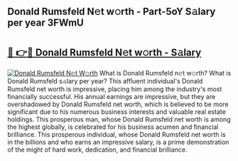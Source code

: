 ## Donald Rumsfeld N𝚎t w𝚘rth - Part-5oY S𝚊lary per year 3FWmU

# <h2><a href="http://gc3aqp.nevu.top/?p=Donald+Rumsfeld">🔗 👉🔴 Donald Rumsfeld N𝚎t w𝚘rth - S𝚊lary</a></h2>

[![Donald Rumsfeld N𝚎t W𝚘rth](https://i.imgur.com/Oavwk0R.jpeg)](http://gc3aqp.nevu.top/?p=Donald+Rumsfeld)
What is Donald Rumsfeld n𝚎t w𝚘rth? What is Donald Rumsfeld s𝚊lary per year?
This affluent individual's Donald Rumsfeld net worth is impressive, placing him among the industry's most financially successful. His annual earnings are impressive, but they are overshadowed by Donald Rumsfeld net worth, which is believed to be more significant due to his numerous business interests and valuable real estate holdings. This prosperous man, whose Donald Rumsfeld net worth is among the highest globally, is celebrated for his business acumen and financial brilliance. This prosperous individual, whose Donald Rumsfeld net worth is in the billions and who earns an impressive salary, is a prime demonstration of the might of hard work, dedication, and financial brilliance.
